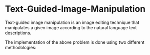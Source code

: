 # Text-Guided-Image-Manipulation
Text-guided image manipulation is an image editing technique that manipulates a given image according to the natural language text descriptions.

The implementation of the above problem is done using two different methodologies:

[^1]: StyleGAN + CLIP loss
[^2]: Diffusion + CLIP loss
Diffusion showed better results both qualitatively and quantitatively than StyleGAN.
